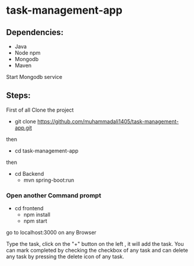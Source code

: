 # task-management-app


## Dependencies:

* Java
* Node npm
* Mongodb
* Maven

Start Mongodb service


## Steps:
First of all Clone the project

* git clone https://github.com/muhammadali1405/task-management-app.git

then

* cd task-management-app

then 
* cd Backend
  * mvn spring-boot:run 

### Open another Command prompt

* cd frontend
  * npm install
  * npm start

go to 
localhost:3000
on any Browser

Type the task, click on the "+" button on the left , it will add the task.
You can mark completed by checking the checkbox of any task 
and can delete any task by pressing the delete icon of any task.


